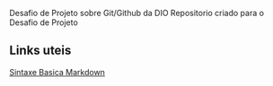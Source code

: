Desafio de Projeto sobre Git/Github da DIO
Repositorio criado para o Desafio de Projeto

## Links uteis
[Sintaxe Basica Markdown](https://www.markdownguide.org/basic-syntax/)
